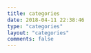 ```yaml
---
title: categories
date: 2018-04-11 22:38:46
type: "categories"
layout: "categories"
comments: false
---
```

